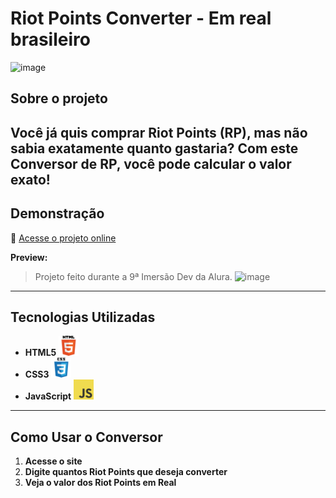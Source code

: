#  Riot Points Converter - Em real brasileiro

![image](https://github.com/user-attachments/assets/e4a7b695-0d42-44d8-8e9e-fbfccd0bf7c2)


##  Sobre o projeto  
Você já quis comprar **Riot Points (RP)**, mas não sabia exatamente quanto gastaria? 
Com este **Conversor de RP**, você pode calcular o valor exato!  
---

##  Demonstração  
🔗 [Acesse o projeto online](https://conversor-riot.vercel.app/) 

 **Preview:**
 > Projeto feito durante a 9ª Imersão Dev da Alura.
![image](https://github.com/user-attachments/assets/5ea47406-c4da-437c-a711-b825711eae94)

---

## **Tecnologias Utilizadas**

- **HTML5** <code><img height="32" src="https://raw.githubusercontent.com/github/explore/80688e429a7d4ef2fca1e82350fe8e3517d3494d/topics/html/html.png" alt="HTML5"/></code>
- **CSS3** <code><img height="32" src="https://raw.githubusercontent.com/github/explore/80688e429a7d4ef2fca1e82350fe8e3517d3494d/topics/css/css.png" alt="CSS"/></code>
- **JavaScript** <code><img height="32" src="https://raw.githubusercontent.com/github/explore/80688e429a7d4ef2fca1e82350fe8e3517d3494d/topics/javascript/javascript.png" alt="Javascript"/></code>
---

## Como Usar o Conversor  

1. **Acesse o site**  
2. **Digite quantos Riot Points que deseja converter**  
3. **Veja o valor dos Riot Points em Real**

